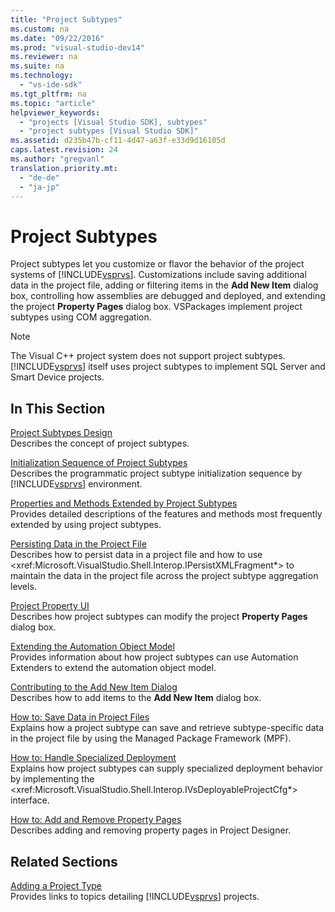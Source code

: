 ```yaml
---
title: "Project Subtypes"
ms.custom: na
ms.date: "09/22/2016"
ms.prod: "visual-studio-dev14"
ms.reviewer: na
ms.suite: na
ms.technology: 
  - "vs-ide-sdk"
ms.tgt_pltfrm: na
ms.topic: "article"
helpviewer_keywords: 
  - "projects [Visual Studio SDK], subtypes"
  - "project subtypes [Visual Studio SDK]"
ms.assetid: d235b47b-cf11-4d47-a63f-e33d9d16105d
caps.latest.revision: 24
ms.author: "gregvanl"
translation.priority.mt: 
  - "de-de"
  - "ja-jp"
---
```

# Project Subtypes
Project subtypes let you customize or flavor the behavior of the project systems of [!INCLUDE[vsprvs](../vs140/includes/vsprvs_md.md)]. Customizations include saving additional data in the project file, adding or filtering items in the **Add New Item** dialog box, controlling how assemblies are debugged and deployed, and extending the project **Property Pages** dialog box. VSPackages implement project subtypes using COM aggregation.  
  
> [!NOTE]
>  The Visual C++ project system does not support project subtypes. [!INCLUDE[vsprvs](../vs140/includes/vsprvs_md.md)] itself uses project subtypes to implement SQL Server and Smart Device projects.  
  
## In This Section  
 [Project Subtypes Design](../vs140/project-subtypes-design.md)  
 Describes the concept of project subtypes.  
  
 [Initialization Sequence of Project Subtypes](../vs140/initialization-sequence-of-project-subtypes.md)  
 Describes the programmatic project subtype initialization sequence by [!INCLUDE[vsprvs](../vs140/includes/vsprvs_md.md)] environment.  
  
 [Properties and Methods Extended by Project Subtypes](../vs140/properties-and-methods-extended-by-project-subtypes.md)  
 Provides detailed descriptions of the features and methods most frequently extended by using project subtypes.  
  
 [Persisting Data in the Project File](../vs140/persisting-data-in-the-msbuild-project-file.md)  
 Describes how to persist data in a project file and how to use \<xref:Microsoft.VisualStudio.Shell.Interop.IPersistXMLFragment*> to maintain the data in the project file across the project subtype aggregation levels.  
  
 [Project Property UI](../vs140/project-property-user-interface.md)  
 Describes how project subtypes can modify the project **Property Pages** dialog box.  
  
 [Extending the Automation Object Model](../vs140/extending-the-object-model-of-the-base-project.md)  
 Provides information about how project subtypes can use Automation Extenders to extend the automation object model.  
  
 [Contributing to the Add New Item Dialog](../vs140/contributing-to-the-add-new-item-dialog-box.md)  
 Describes how to add items to the **Add New Item** dialog box.  
  
 [How to: Save Data in Project Files](../vs140/saving-data-in-project-files.md)  
 Explains how a project subtype can save and retrieve subtype-specific data in the project file by using the Managed Package Framework (MPF).  
  
 [How to: Handle Specialized Deployment](../vs140/handling-specialized-deployment.md)  
 Explains how project subtypes can supply specialized deployment behavior by implementing the \<xref:Microsoft.VisualStudio.Shell.Interop.IVsDeployableProjectCfg*> interface.  
  
 [How to: Add and Remove Property Pages](../vs140/adding-and-removing-property-pages.md)  
 Describes adding and removing property pages in Project Designer.  
  
## Related Sections  
 [Adding a Project Type](../vs140/project-types.md)  
 Provides links to topics detailing [!INCLUDE[vsprvs](../vs140/includes/vsprvs_md.md)] projects.